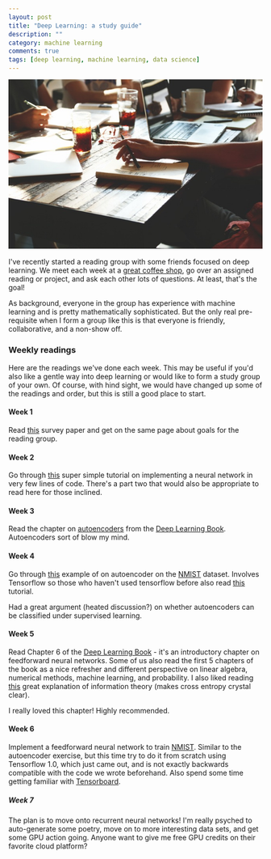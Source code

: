 ```yaml
---
layout: post
title: "Deep Learning: a study guide"
description: ""
category: machine learning
comments: true
tags: [deep learning, machine learning, data science]
---
```

![study-group](/images/people-coffee-notes-tea.jpg)

I've recently started a reading group with some friends focused on deep learning. We meet each week at a [great coffee shop](https://ozocoffee.com/), go over an assigned reading or project, and ask each other lots of questions. At least, that's the goal!

As background, everyone in the group has experience with machine learning and is pretty mathematically sophisticated. But the only real pre-requisite when I form a group like this is that everyone is friendly, collaborative, and a non-show off.

### Weekly readings
Here are the readings we've done each week. This may be useful if you'd also like a gentle way into deep learning or would like to form a study group of your own. Of course, with hind sight, we would have changed up some of the readings and order, but this is still a good place to start.

#### Week 1
Read [this](http://www.cs.toronto.edu/~hinton/absps/NatureDeepReview.pdf) survey paper and get on the same page about goals for the reading group.

#### Week 2
Go through [this](http://iamtrask.github.io/2015/07/12/basic-python-network/) super simple tutorial on implementing a neural network in very few lines of code. There's a part two that would also be appropriate to read here for those inclined.

#### Week 3
Read the chapter on [autoencoders](http://www.deeplearningbook.org/contents/autoencoders.html) from the [Deep Learning Book](http://www.deeplearningbook.org/). Autoencoders sort of blow my mind.

#### Week 4
Go through [this](https://github.com/aymericdamien/TensorFlow-Examples/blob/master/examples/3_NeuralNetworks/autoencoder.py) example of on autoencoder on the [NMIST](http://yann.lecun.com/exdb/mnist/) dataset. Involves Tensorflow so those who haven't used tensorflow before also read [this](https://www.tensorflow.org/tutorials/mnist/tf/) tutorial.

Had a great argument (heated discussion?) on whether autoencoders can be classified under supervised learning.

#### Week 5
Read Chapter 6 of the [Deep Learning Book](http://www.deeplearningbook.org/) - it's an introductory chapter on feedforward neural networks. Some of us also read the first 5 chapters of the book as a nice refresher and different perspective on linear algebra, numerical methods, machine learning, and probability. I also liked reading [this](http://colah.github.io/posts/2015-09-Visual-Information/) great explanation of information theory (makes cross entropy crystal clear).

I really loved this chapter! Highly recommended.

#### Week 6
Implement a feedforward neural network to train [NMIST](http://yann.lecun.com/exdb/mnist/). Similar to the autoencoder exercise, but this time try to do it from scratch using Tensorflow 1.0, which just came out, and is not exactly backwards compatible with the code we wrote beforehand. Also spend some time getting familiar with [Tensorboard](https://www.tensorflow.org/get_started/summaries_and_tensorboard).

##### Week 7
The plan is to move onto recurrent neural networks! I'm really psyched to auto-generate some poetry, move on to more interesting data sets, and get some GPU action going. Anyone want to give me free GPU credits on their favorite cloud platform?
